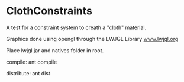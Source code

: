 # ClothConstraints
A test for a constraint system to creath a "cloth" material.

Graphics done using opengl through the LWJGL Library www.lwjgl.org

Place lwjgl.jar and natives folder in root.



compile:    ant compile

distribute: ant dist
